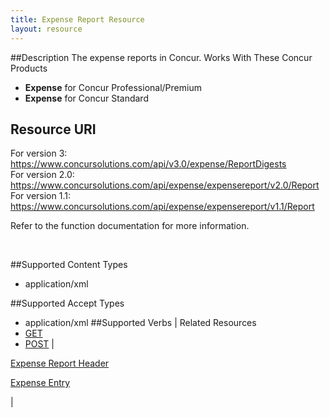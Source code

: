 ```yaml
---
title: Expense Report Resource 
layout: resource
---
```







##Description 
The expense reports in Concur.
Works With These Concur Products


* **Expense** for Concur Professional/Premium
* **Expense** for Concur Standard

## Resource URI 
For version 3:  
https://www.concursolutions.com/api/v3.0/expense/ReportDigests  
For version 2.0:  
https://www.concursolutions.com/api/expense/expensereport/v2.0/Report  
For version 1.1:  
https://www.concursolutions.com/api/expense/expensereport/v1.1/Report

Refer to the function documentation for more information.

 



##Supported Content Types
* application/xml

##Supported Accept Types
* application/xml
##Supported Verbs         | Related Resources      
* [GET][1]
* [POST][2]     |

[Expense Report Header ][3]

[Expense Entry][4]

 |



[1]: https://developer.concur.com/expense-report/expense-report-resource/get-report-details
[2]: https://developer.concur.com/expense-report/expense-report-resource/post-report-exceptions
[3]: https://developer.concur.com/expense-report/expense-report-header-resource
[4]: https://developer.concur.com/expense-report/expense-entry-resource
